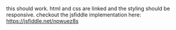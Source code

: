 this should work. html and css are linked and the styling should be responsive. checkout the jsfiddle implementation here: https://jsfiddle.net/npwuez8s
